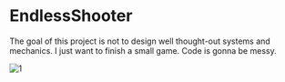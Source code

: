 # EndlessShooter

The goal of this project is not to design well thought-out systems and mechanics. I just want to finish a small game. Code is gonna be messy.

![1](https://i.imgur.com/ZJHES63.gif)

